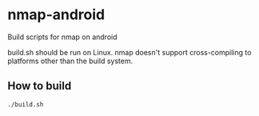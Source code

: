 # nmap-android
Build scripts for nmap on android

build.sh should be run on Linux.
nmap doesn't support cross-compiling to platforms other than the build system.

## How to build
```
./build.sh
```
